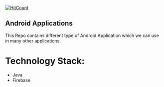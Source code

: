 [![HitCount](http://hits.dwyl.io/myselfanuj/https://githubcom/myselfanuj/Augmented-Reality-Projectsgit.svg)](http://hits.dwyl.io/myselfanuj/https://githubcom/myselfanuj/Augmented-Reality-Projectsgit)

## Android Applications

This Repo contains different type of Android Application which we can use in many other applications.


# Technology Stack:
* Java
* Firebase
